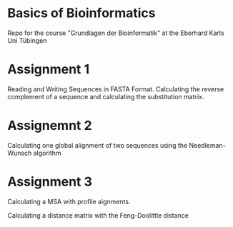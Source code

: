 # Basics of Bioinformatics
Repo for the course "Grundlagen der Bioinformatik" at the Eberhard Karls Uni Tübingen

# Assignment 1
Reading and Writing Sequences in FASTA Format. Calculating the reverse complement of a sequence and calculating the substitution matrix.

# Assignemnt 2
Calculating one global alignment of two sequences using the Needleman-Wunsch algorithm

# Assignment 3
Calculating a MSA with profile aignments.

Calculating a distance matrix with the Feng-Doolittle distance
